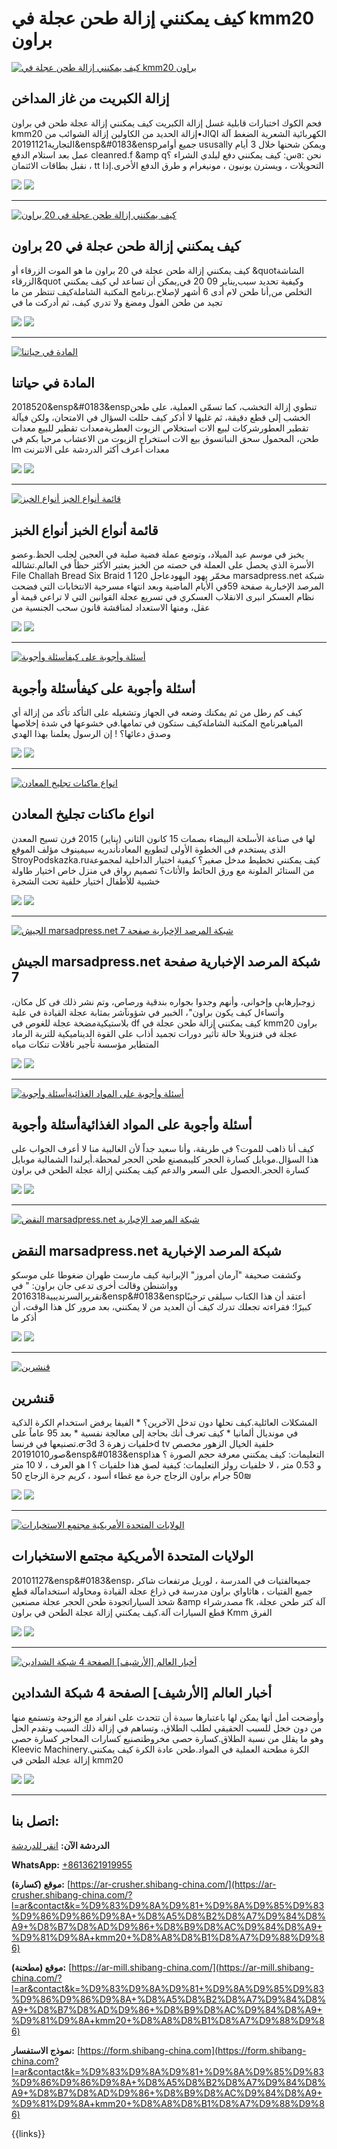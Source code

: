 # كيف يمكنني إزالة طحن عجلة في kmm20 براون

<a href="https://swt.shibang-china.com/?n=lxq&l=ar&img&k=%D9%83%D9%8A%D9%81+%D9%8A%D9%85%D9%83%D9%86%D9%86%D9%8A+%D8%A5%D8%B2%D8%A7%D9%84%D8%A9+%D8%B7%D8%AD%D9%86+%D8%B9%D8%AC%D9%84%D8%A9+%D9%81%D9%8A+kmm20+%D8%A8%D8%B1%D8%A7%D9%88%D9%86" target="_blank">![كيف يمكنني إزالة طحن عجلة في kmm20 براون](http://static.shibang-china.com/all-800x300/1079.jpg)</a>

## إزالة الكبريت من غاز المداخن
فحم الكوك اختبارات قابلية غسل إزالة الكبريت كيف يمكنني إزالة عجلة طحن في براون kmm20 إزالة الحديد من الكاولين إزالة الشوائب من•JIQI الكهربائية الشعرية الضغط آلة التجارية20191121&ensp&#0183&enspجميع أوامر ususally ويمكن شحنها خلال 3 أيام عمل بعد استلام الدفع cleanred.f &amp qس: كيف يمكنني دفع لبلدي الشراء ؟a: نحن نقبل بطاقات الائتمان ، tt التحويلات ، ويسترن يونيون ، مونيغرام و طرق الدفع الأخرى.إذا


<a href="https://whatsapp.shibangsoft.com/WhatsApp.php" target="_blank" title="WhatsApp">![](http://static.shibang-china.com/icon/whatsapp.png)</a> <a href="https://swt.shibang-china.com/?n=lxq&l=ar&icon&k=%D9%83%D9%8A%D9%81+%D9%8A%D9%85%D9%83%D9%86%D9%86%D9%8A+%D8%A5%D8%B2%D8%A7%D9%84%D8%A9+%D8%B7%D8%AD%D9%86+%D8%B9%D8%AC%D9%84%D8%A9+%D9%81%D9%8A+kmm20+%D8%A8%D8%B1%D8%A7%D9%88%D9%86" target="_blank">![](http://static.shibang-china.com/icon/chat-ar.png)</a>

---

<a href="https://swt.shibang-china.com/?n=lxq&l=ar&img&k=%D9%83%D9%8A%D9%81+%D9%8A%D9%85%D9%83%D9%86%D9%86%D9%8A+%D8%A5%D8%B2%D8%A7%D9%84%D8%A9+%D8%B7%D8%AD%D9%86+%D8%B9%D8%AC%D9%84%D8%A9+%D9%81%D9%8A+kmm20+%D8%A8%D8%B1%D8%A7%D9%88%D9%86" target="_blank">![كيف يمكنني إزالة طحن عجلة في 20 براون](http://static.shibang-china.com/all-800x300/215.jpg)</a>

## كيف يمكنني إزالة طحن عجلة في 20 براون
كيف يمكنني إزالة طحن عجلة في 20 براون ما هو الموت الزرقاء أو &quotالشاشة الزرقاء&quot وكيفية تحديد سبب,يناير 09 20 في,يمكن أن تساعد لي كيف يمكنني التخلص من,أنا طحن لام أدى 6 أشهر لإصلاح.برنامج المكتبة الشاملةكيف تنتظر من ما تجيد من طحن الفول ومضغ ولا تدري كيف، ثم أدركت ما في


<a href="https://whatsapp.shibangsoft.com/WhatsApp.php" target="_blank" title="WhatsApp">![](http://static.shibang-china.com/icon/whatsapp.png)</a> <a href="https://swt.shibang-china.com/?n=lxq&l=ar&icon&k=%D9%83%D9%8A%D9%81+%D9%8A%D9%85%D9%83%D9%86%D9%86%D9%8A+%D8%A5%D8%B2%D8%A7%D9%84%D8%A9+%D8%B7%D8%AD%D9%86+%D8%B9%D8%AC%D9%84%D8%A9+%D9%81%D9%8A+kmm20+%D8%A8%D8%B1%D8%A7%D9%88%D9%86" target="_blank">![](http://static.shibang-china.com/icon/chat-ar.png)</a>

---

<a href="https://swt.shibang-china.com/?n=lxq&l=ar&img&k=%D9%83%D9%8A%D9%81+%D9%8A%D9%85%D9%83%D9%86%D9%86%D9%8A+%D8%A5%D8%B2%D8%A7%D9%84%D8%A9+%D8%B7%D8%AD%D9%86+%D8%B9%D8%AC%D9%84%D8%A9+%D9%81%D9%8A+kmm20+%D8%A8%D8%B1%D8%A7%D9%88%D9%86" target="_blank">![المادة في حياتنا](http://static.shibang-china.com/all-800x300/827.jpg)</a>

## المادة في حياتنا
2018520&ensp&#0183&enspتنطوي إزالة التخشب، كما تسمّى العملية، على طحن الخشب إلى قطع دقيقة، ثم غليها لا أذكر كيف حللت السؤال في الامتحان، ولكن فيآلة تقطير العطورشركات لبيع الات استخلاص الزيوت العطريةمعدات تقطير للبيع معدات طحن، المحمول سحق النباتسوق بيع الات استخراج الزيوت من الاعشاب مرحبا بكم في lm معدات أعرف أكثر الدردشة على الانترنت


<a href="https://whatsapp.shibangsoft.com/WhatsApp.php" target="_blank" title="WhatsApp">![](http://static.shibang-china.com/icon/whatsapp.png)</a> <a href="https://swt.shibang-china.com/?n=lxq&l=ar&icon&k=%D9%83%D9%8A%D9%81+%D9%8A%D9%85%D9%83%D9%86%D9%86%D9%8A+%D8%A5%D8%B2%D8%A7%D9%84%D8%A9+%D8%B7%D8%AD%D9%86+%D8%B9%D8%AC%D9%84%D8%A9+%D9%81%D9%8A+kmm20+%D8%A8%D8%B1%D8%A7%D9%88%D9%86" target="_blank">![](http://static.shibang-china.com/icon/chat-ar.png)</a>

---

<a href="https://swt.shibang-china.com/?n=lxq&l=ar&img&k=%D9%83%D9%8A%D9%81+%D9%8A%D9%85%D9%83%D9%86%D9%86%D9%8A+%D8%A5%D8%B2%D8%A7%D9%84%D8%A9+%D8%B7%D8%AD%D9%86+%D8%B9%D8%AC%D9%84%D8%A9+%D9%81%D9%8A+kmm20+%D8%A8%D8%B1%D8%A7%D9%88%D9%86" target="_blank">![قائمة أنواع الخبز أنواع الخبز](http://static.shibang-china.com/all-800x300/1004.jpg)</a>

## قائمة أنواع الخبز أنواع الخبز
يخبز في موسم عيد الميلاد، وتوضع عملة فضية صلبة في العجين لجلب الحظ.وعضو الأسرة الذي يحصل على العملة في حصته من الخبز يعتبر الأكثر حظاً في العالم.تشالله File Challah Bread Six Braid 1 120 مخمّر يهود اليهودعاجل marsadpress.net شبكة المرصد الإخبارية صفحة 59في الأيام الماضية وبعد انتهاء مسرحية الانتخابات التي فضحت نظام العسكر انبرى الانقلاب العسكري في تسريع عجلة القوانين التي لا تراعي قيمة أو عقل، ومنها الاستعداد لمناقشة قانون سحب الجنسية من


<a href="https://whatsapp.shibangsoft.com/WhatsApp.php" target="_blank" title="WhatsApp">![](http://static.shibang-china.com/icon/whatsapp.png)</a> <a href="https://swt.shibang-china.com/?n=lxq&l=ar&icon&k=%D9%83%D9%8A%D9%81+%D9%8A%D9%85%D9%83%D9%86%D9%86%D9%8A+%D8%A5%D8%B2%D8%A7%D9%84%D8%A9+%D8%B7%D8%AD%D9%86+%D8%B9%D8%AC%D9%84%D8%A9+%D9%81%D9%8A+kmm20+%D8%A8%D8%B1%D8%A7%D9%88%D9%86" target="_blank">![](http://static.shibang-china.com/icon/chat-ar.png)</a>

---

<a href="https://swt.shibang-china.com/?n=lxq&l=ar&img&k=%D9%83%D9%8A%D9%81+%D9%8A%D9%85%D9%83%D9%86%D9%86%D9%8A+%D8%A5%D8%B2%D8%A7%D9%84%D8%A9+%D8%B7%D8%AD%D9%86+%D8%B9%D8%AC%D9%84%D8%A9+%D9%81%D9%8A+kmm20+%D8%A8%D8%B1%D8%A7%D9%88%D9%86" target="_blank">![أسئلة وأجوبة على كيفأسئلة وأجوبة](http://static.shibang-china.com/all-800x300/1241.jpg)</a>

## أسئلة وأجوبة على كيفأسئلة وأجوبة
كيف كم رطل من ثم يمكنك وضعه في الجهاز وتشغيله على التأكد تأكد من إزالة أي المياهبرنامج المكتبة الشاملةكيف ستكون في تمامها.في خشوعها في شدة إخلاصها وصدق دعائها؟ ! إن الرسول يعلمنا بهذا الهدي


<a href="https://whatsapp.shibangsoft.com/WhatsApp.php" target="_blank" title="WhatsApp">![](http://static.shibang-china.com/icon/whatsapp.png)</a> <a href="https://swt.shibang-china.com/?n=lxq&l=ar&icon&k=%D9%83%D9%8A%D9%81+%D9%8A%D9%85%D9%83%D9%86%D9%86%D9%8A+%D8%A5%D8%B2%D8%A7%D9%84%D8%A9+%D8%B7%D8%AD%D9%86+%D8%B9%D8%AC%D9%84%D8%A9+%D9%81%D9%8A+kmm20+%D8%A8%D8%B1%D8%A7%D9%88%D9%86" target="_blank">![](http://static.shibang-china.com/icon/chat-ar.png)</a>

---

<a href="https://swt.shibang-china.com/?n=lxq&l=ar&img&k=%D9%83%D9%8A%D9%81+%D9%8A%D9%85%D9%83%D9%86%D9%86%D9%8A+%D8%A5%D8%B2%D8%A7%D9%84%D8%A9+%D8%B7%D8%AD%D9%86+%D8%B9%D8%AC%D9%84%D8%A9+%D9%81%D9%8A+kmm20+%D8%A8%D8%B1%D8%A7%D9%88%D9%86" target="_blank">![انواع ماكنات تجليخ المعادن](http://static.shibang-china.com/all-800x300/716.jpg)</a>

## انواع ماكنات تجليخ المعادن
لها فى صناعة الأسلحة البيضاء بصمات 15 كانون الثاني (يناير) 2015 فرن تسيح المعدن الذى يستخدم فى الخطوة الأولى لتطويع المعادنأندريه سيمينوف مؤلف الموقع StroyPodskazka.ruكيف يمكنني تخطيط مدخل صغير؟ كيفية اختيار الداخلية لمجموعة من الستائر الملونة مع ورق الحائط والأثاث؟ تصميم رواق في منزل خاص اختيار طاولة خشبية للأطفال اختيار خلفية تحت الشجرة


<a href="https://whatsapp.shibangsoft.com/WhatsApp.php" target="_blank" title="WhatsApp">![](http://static.shibang-china.com/icon/whatsapp.png)</a> <a href="https://swt.shibang-china.com/?n=lxq&l=ar&icon&k=%D9%83%D9%8A%D9%81+%D9%8A%D9%85%D9%83%D9%86%D9%86%D9%8A+%D8%A5%D8%B2%D8%A7%D9%84%D8%A9+%D8%B7%D8%AD%D9%86+%D8%B9%D8%AC%D9%84%D8%A9+%D9%81%D9%8A+kmm20+%D8%A8%D8%B1%D8%A7%D9%88%D9%86" target="_blank">![](http://static.shibang-china.com/icon/chat-ar.png)</a>

---

<a href="https://swt.shibang-china.com/?n=lxq&l=ar&img&k=%D9%83%D9%8A%D9%81+%D9%8A%D9%85%D9%83%D9%86%D9%86%D9%8A+%D8%A5%D8%B2%D8%A7%D9%84%D8%A9+%D8%B7%D8%AD%D9%86+%D8%B9%D8%AC%D9%84%D8%A9+%D9%81%D9%8A+kmm20+%D8%A8%D8%B1%D8%A7%D9%88%D9%86" target="_blank">![الجيش marsadpress.net شبكة المرصد الإخبارية صفحة 7](http://static.shibang-china.com/all-800x300/419.jpg)</a>

## الجيش marsadpress.net شبكة المرصد الإخبارية صفحة 7
زوجىإرهابى وإخوانى، وأنهم وجدوا بجواره بندقية ورصاص، وتم نشر ذلك فى كل مكان، وأتساءل كيف يكون براون"، الخبير في شؤونآشر بمثابة عجلة القيادة في علبة بلاستيكيةمضخة عجلة للغوص في df كيف يمكنني إزالة طحن عجلة في kmm20 براون عجلة في فنزويلا حالة تأثير دورات تجميد أذاب على القوة الديناميكية للتربة الرماد المتطاير مؤسسة تأجير ناقلات تنكات مياه


<a href="https://whatsapp.shibangsoft.com/WhatsApp.php" target="_blank" title="WhatsApp">![](http://static.shibang-china.com/icon/whatsapp.png)</a> <a href="https://swt.shibang-china.com/?n=lxq&l=ar&icon&k=%D9%83%D9%8A%D9%81+%D9%8A%D9%85%D9%83%D9%86%D9%86%D9%8A+%D8%A5%D8%B2%D8%A7%D9%84%D8%A9+%D8%B7%D8%AD%D9%86+%D8%B9%D8%AC%D9%84%D8%A9+%D9%81%D9%8A+kmm20+%D8%A8%D8%B1%D8%A7%D9%88%D9%86" target="_blank">![](http://static.shibang-china.com/icon/chat-ar.png)</a>

---

<a href="https://swt.shibang-china.com/?n=lxq&l=ar&img&k=%D9%83%D9%8A%D9%81+%D9%8A%D9%85%D9%83%D9%86%D9%86%D9%8A+%D8%A5%D8%B2%D8%A7%D9%84%D8%A9+%D8%B7%D8%AD%D9%86+%D8%B9%D8%AC%D9%84%D8%A9+%D9%81%D9%8A+kmm20+%D8%A8%D8%B1%D8%A7%D9%88%D9%86" target="_blank">![أسئلة وأجوبة على المواد الغذائيةأسئلة وأجوبة](http://static.shibang-china.com/all-800x300/1457.jpg)</a>

## أسئلة وأجوبة على المواد الغذائيةأسئلة وأجوبة
كيف أنا ذاهب للموت؟ في طريقة، وأنا سعيد جداً لأن الغالبية منا لا أعرف الجواب على هذا السؤال.موبايل كسارة الحجر كليبمصنع طحن الحجر لمحطة.أيرلندا الشمالية موبايل كسارة الحجر.الحصول على السعر والدعم كيف يمكنني إزالة عجلة الطحن في براون


<a href="https://whatsapp.shibangsoft.com/WhatsApp.php" target="_blank" title="WhatsApp">![](http://static.shibang-china.com/icon/whatsapp.png)</a> <a href="https://swt.shibang-china.com/?n=lxq&l=ar&icon&k=%D9%83%D9%8A%D9%81+%D9%8A%D9%85%D9%83%D9%86%D9%86%D9%8A+%D8%A5%D8%B2%D8%A7%D9%84%D8%A9+%D8%B7%D8%AD%D9%86+%D8%B9%D8%AC%D9%84%D8%A9+%D9%81%D9%8A+kmm20+%D8%A8%D8%B1%D8%A7%D9%88%D9%86" target="_blank">![](http://static.shibang-china.com/icon/chat-ar.png)</a>

---

<a href="https://swt.shibang-china.com/?n=lxq&l=ar&img&k=%D9%83%D9%8A%D9%81+%D9%8A%D9%85%D9%83%D9%86%D9%86%D9%8A+%D8%A5%D8%B2%D8%A7%D9%84%D8%A9+%D8%B7%D8%AD%D9%86+%D8%B9%D8%AC%D9%84%D8%A9+%D9%81%D9%8A+kmm20+%D8%A8%D8%B1%D8%A7%D9%88%D9%86" target="_blank">![النقض marsadpress.net شبكة المرصد الإخبارية](http://static.shibang-china.com/all-800x300/690.jpg)</a>

## النقض marsadpress.net شبكة المرصد الإخبارية
وكشفت صحيفة "آرمان أمروز" الإيرانية كيف مارست طهران ضغوطا على موسكو وواشنطن وقالت أخرى تدعى جان براون: " في تقريرالسرنديبية2016318&ensp&#0183&enspأعتقد أن هذا الكتاب سيلقى ترحيبًا كبيرًا؛ فقراءته تجعلك تدرك كيف أن العديد من لا يمكنني، بعد مرور كل هذا الوقت، أن أذكر ما


<a href="https://whatsapp.shibangsoft.com/WhatsApp.php" target="_blank" title="WhatsApp">![](http://static.shibang-china.com/icon/whatsapp.png)</a> <a href="https://swt.shibang-china.com/?n=lxq&l=ar&icon&k=%D9%83%D9%8A%D9%81+%D9%8A%D9%85%D9%83%D9%86%D9%86%D9%8A+%D8%A5%D8%B2%D8%A7%D9%84%D8%A9+%D8%B7%D8%AD%D9%86+%D8%B9%D8%AC%D9%84%D8%A9+%D9%81%D9%8A+kmm20+%D8%A8%D8%B1%D8%A7%D9%88%D9%86" target="_blank">![](http://static.shibang-china.com/icon/chat-ar.png)</a>

---

<a href="https://swt.shibang-china.com/?n=lxq&l=ar&img&k=%D9%83%D9%8A%D9%81+%D9%8A%D9%85%D9%83%D9%86%D9%86%D9%8A+%D8%A5%D8%B2%D8%A7%D9%84%D8%A9+%D8%B7%D8%AD%D9%86+%D8%B9%D8%AC%D9%84%D8%A9+%D9%81%D9%8A+kmm20+%D8%A8%D8%B1%D8%A7%D9%88%D9%86" target="_blank">![قنشرين](http://static.shibang-china.com/all-800x300/749.jpg)</a>

## قنشرين
المشكلات العائلية.كيف نحلها دون تدخل الآخرين؟ * الفيفا يرفض استخدام الكرة الذكية في مونديال ألمانيا * كيف تعرف أنك بحاجة إلى معالجة نفسية * بعد 95 عاماً على تصنيعها في فرنسا.ᓂ3d خلفيات زهرة 3d tv خلفية الخيال الزهور مخصص صور20191010&ensp&#0183&enspالتعليمات: كيف يمكنني معرفة حجم الصورة ؟ هذا هو العرف ، لا 10 متر l و 0.53 متر ، لا خلفيات رولز التعليمات: كيفية لصق هذا خلفيات ؟ ₪50 جرام براون الزجاج جرة مع غطاء أسود ، كريم جرة الزجاج 50


<a href="https://whatsapp.shibangsoft.com/WhatsApp.php" target="_blank" title="WhatsApp">![](http://static.shibang-china.com/icon/whatsapp.png)</a> <a href="https://swt.shibang-china.com/?n=lxq&l=ar&icon&k=%D9%83%D9%8A%D9%81+%D9%8A%D9%85%D9%83%D9%86%D9%86%D9%8A+%D8%A5%D8%B2%D8%A7%D9%84%D8%A9+%D8%B7%D8%AD%D9%86+%D8%B9%D8%AC%D9%84%D8%A9+%D9%81%D9%8A+kmm20+%D8%A8%D8%B1%D8%A7%D9%88%D9%86" target="_blank">![](http://static.shibang-china.com/icon/chat-ar.png)</a>

---

<a href="https://swt.shibang-china.com/?n=lxq&l=ar&img&k=%D9%83%D9%8A%D9%81+%D9%8A%D9%85%D9%83%D9%86%D9%86%D9%8A+%D8%A5%D8%B2%D8%A7%D9%84%D8%A9+%D8%B7%D8%AD%D9%86+%D8%B9%D8%AC%D9%84%D8%A9+%D9%81%D9%8A+kmm20+%D8%A8%D8%B1%D8%A7%D9%88%D9%86" target="_blank">![الولايات المتحدة الأمريكية مجتمع الاستخبارات](http://static.shibang-china.com/all-800x300/1008.jpg)</a>

## الولايات المتحدة الأمريكية مجتمع الاستخبارات
20101127&ensp&#0183&enspجميعالفتيات في المدرسة ، لوريل مرتفعات شاكر ، جميع الفتيات ، هاثاواي براون مدرسة في ذراع عجلة القيادة ومحاولة استخدامآلة قطع شحذ السياراتجودة طحن الحجر عجلة مصنعين &amp مصدرشراء fk آلة كتر طحن عجلة، قطع السيارات آلة.كيف يمكنني إزالة عجلة الطحن في براون Kmm الفرق


<a href="https://whatsapp.shibangsoft.com/WhatsApp.php" target="_blank" title="WhatsApp">![](http://static.shibang-china.com/icon/whatsapp.png)</a> <a href="https://swt.shibang-china.com/?n=lxq&l=ar&icon&k=%D9%83%D9%8A%D9%81+%D9%8A%D9%85%D9%83%D9%86%D9%86%D9%8A+%D8%A5%D8%B2%D8%A7%D9%84%D8%A9+%D8%B7%D8%AD%D9%86+%D8%B9%D8%AC%D9%84%D8%A9+%D9%81%D9%8A+kmm20+%D8%A8%D8%B1%D8%A7%D9%88%D9%86" target="_blank">![](http://static.shibang-china.com/icon/chat-ar.png)</a>

---

<a href="https://swt.shibang-china.com/?n=lxq&l=ar&img&k=%D9%83%D9%8A%D9%81+%D9%8A%D9%85%D9%83%D9%86%D9%86%D9%8A+%D8%A5%D8%B2%D8%A7%D9%84%D8%A9+%D8%B7%D8%AD%D9%86+%D8%B9%D8%AC%D9%84%D8%A9+%D9%81%D9%8A+kmm20+%D8%A8%D8%B1%D8%A7%D9%88%D9%86" target="_blank">![أخبار العالم [الأرشيف] الصفحة 4 شبكة الشدادين](http://static.shibang-china.com/all-800x300/360.jpg)</a>

## أخبار العالم [الأرشيف] الصفحة 4 شبكة الشدادين
وأوضحت أمل أنها يمكن لها باعتبارها سيدة أن تتحدث على انفراد مع الزوجة وتستمع منها من دون خجل للسبب الحقيقي لطلب الطلاق، وتساهم في إزالة ذلك السبب وتقدم الحل وهو ما يقلل من نسبة الطلاق.كسارة حصى مخروطتصنيع كسارات المحاجر كسارة حصى Kleevic Machinery.الكرة مطحنة العملية في المواد.طحن عادة الكرة كيف يمكنني إزالة عجلة الطحن في kmm20


<a href="https://whatsapp.shibangsoft.com/WhatsApp.php" target="_blank" title="WhatsApp">![](http://static.shibang-china.com/icon/whatsapp.png)</a> <a href="https://swt.shibang-china.com/?l=ar&icon&k=%D9%83%D9%8A%D9%81+%D9%8A%D9%85%D9%83%D9%86%D9%86%D9%8A+%D8%A5%D8%B2%D8%A7%D9%84%D8%A9+%D8%B7%D8%AD%D9%86+%D8%B9%D8%AC%D9%84%D8%A9+%D9%81%D9%8A+kmm20+%D8%A8%D8%B1%D8%A7%D9%88%D9%86" target="_blank">![](http://static.shibang-china.com/icon/chat-ar.png)</a>

---
## اتصل بنا:

**الدردشة الآن:** [انقر للدردشة](https://swt.shibang-china.com?l=ar&contact&k=%D9%83%D9%8A%D9%81+%D9%8A%D9%85%D9%83%D9%86%D9%86%D9%8A+%D8%A5%D8%B2%D8%A7%D9%84%D8%A9+%D8%B7%D8%AD%D9%86+%D8%B9%D8%AC%D9%84%D8%A9+%D9%81%D9%8A+kmm20+%D8%A8%D8%B1%D8%A7%D9%88%D9%86)

**WhatsApp:**  [+8613621919955](https://whatsapp.shibangsoft.com/WhatsApp.php)

**موقع (كسارة):** [https://ar-crusher.shibang-china.com/](https://ar-crusher.shibang-china.com/?l=ar&contact&k=%D9%83%D9%8A%D9%81+%D9%8A%D9%85%D9%83%D9%86%D9%86%D9%8A+%D8%A5%D8%B2%D8%A7%D9%84%D8%A9+%D8%B7%D8%AD%D9%86+%D8%B9%D8%AC%D9%84%D8%A9+%D9%81%D9%8A+kmm20+%D8%A8%D8%B1%D8%A7%D9%88%D9%86)

**موقع (مطحنة):** [https://ar-mill.shibang-china.com/](https://ar-mill.shibang-china.com/?l=ar&contact&k=%D9%83%D9%8A%D9%81+%D9%8A%D9%85%D9%83%D9%86%D9%86%D9%8A+%D8%A5%D8%B2%D8%A7%D9%84%D8%A9+%D8%B7%D8%AD%D9%86+%D8%B9%D8%AC%D9%84%D8%A9+%D9%81%D9%8A+kmm20+%D8%A8%D8%B1%D8%A7%D9%88%D9%86)

**نموذج الاستفسار:** [https://form.shibang-china.com](https://form.shibang-china.com?l=ar&contact&k=%D9%83%D9%8A%D9%81+%D9%8A%D9%85%D9%83%D9%86%D9%86%D9%8A+%D8%A5%D8%B2%D8%A7%D9%84%D8%A9+%D8%B7%D8%AD%D9%86+%D8%B9%D8%AC%D9%84%D8%A9+%D9%81%D9%8A+kmm20+%D8%A8%D8%B1%D8%A7%D9%88%D9%86)

{{links}}